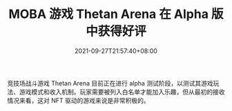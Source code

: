 ﻿---
title: "MOBA 游戏 Thetan Arena 在 Alpha 版中获得好评"
date: 2021-09-27T21:57:40+08:00
lastmod: 2021-09-27T16:45:40+08:00
draft: false
authors: ["Joyce"]
description: "竞技场战斗游戏 Thetan Arena 目前正在进行 alpha 测试阶段，以测试其游戏玩法、游戏模式和收入机制。玩家需要被列入白名单才能加入乐趣，但从最初的接收情况来看，这对 NFT 驱动的游戏来说是非常积极的。"
featuredImage: "moba-game-thetan-arena-well-received-in-alpha.png"
tags: ["Virtual World","虚拟世界","Play to Earn"]
categories: ["news"]
news: ["虚拟世界"]
weight: 
lightgallery: true
pinned: false
recommend: false
recommend1: false
---

竞技场战斗游戏 Thetan Arena 目前正在进行 alpha 测试阶段，以测试其游戏玩法、游戏模式和收入机制。玩家需要被列入白名单才能加入乐趣，但从最初的接收情况来看，这对 NFT 驱动的游戏来说是非常积极的。

<!--more-->

